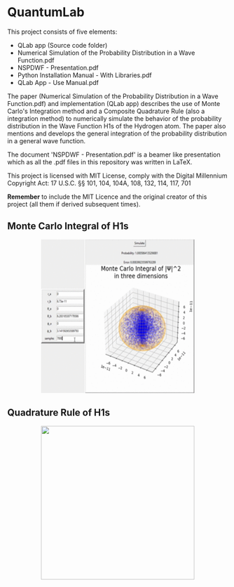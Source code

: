 # QuantumLab

This project consists of five elements:
- QLab app (Source code folder)
- Numerical Simulation of the Probability Distribution in a Wave Function.pdf
- NSPDWF - Presentation.pdf
- Python Installation Manual - With Libraries.pdf
- QLab App - Use Manual.pdf

The paper (Numerical Simulation of the Probability Distribution in a Wave Function.pdf) and implementation (QLab app) describes the use of Monte Carlo's Integration method and a Composite Quadrature Rule (also a integration method) to numerically simulate the behavior of the probability distribution in the Wave Function H1s of the Hydrogen atom. The paper also mentions and develops the general integration of the probability distribution in a general wave function.

The document 'NSPDWF - Presentation.pdf' is a beamer like presentation which as all the .pdf files in this repository was written in LaTeX.

This project is licensed with MIT License, comply with the Digital Millennium Copyright Act: 17 U.S.C. §§ 101, 104, 104A, 108, 132, 114, 117, 701

**Remember** to include the MIT Licence and the original creator of this project (all them if derived subsequent times).

## Monte Carlo Integral of H1s
<div style="text-align:center">
    <img src="doc/monte-carlo.gif" width="350" height="350" style="margin: 0 1rem"/>
</div>

## Quadrature Rule of H1s
<div style="text-align:center">
    <img src="doc/quadrature.gif" width="350" height="350" style="margin: 0 auto"/>
</div>
